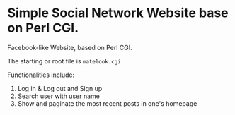 # Simple Social Network Website base on Perl CGI.
Facebook-like Website, based on Perl CGI.

The starting or root file is `matelook.cgi`

Functionalities include:
1. Log in & Log out and Sign up
2. Search user with user name
3. Show and paginate the most recent posts in one's homepage
